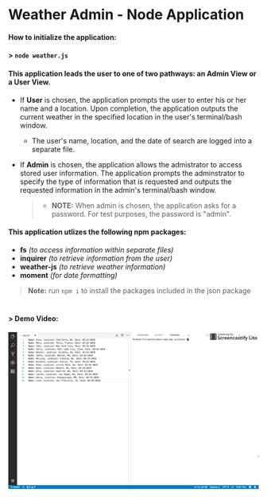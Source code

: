 # Weather Admin - Node Application

#### __How to initialize the application:__
#### > `node weather.js`

#### __This application leads the user to one of two pathways: an Admin View or a User View.__

* If __User__ is chosen, the application prompts the user to enter his or her name and a location. Upon completion, the application outputs the current weather in the specified location in the user's terminal/bash window.
    * The user's name, location, and the date of search are logged into a separate file.

* If __Admin__ is chosen, the application allows the admistrator to access stored user information. The application prompts the adminstrator to specify the type of information that is requested and outputs the requested information in the admin's terminal/bash window. 

    > * __NOTE:__ When admin is chosen, the application asks for a password. For test purposes, the password is "admin".

#### __This application utlizes the following npm packages:__
* __fs__ _(to access information within separate files)_
* __inquirer__ _(to retrieve information from the user)_
* __weather-js__ _(to retrieve weather information)_
* __moment__ _(for date formatting)_

> __Note:__ run `npm i` to install the packages included in the json package

#

#### > __Demo Video:__

[![Weather Admin Demo Video](weatheradmin1.gif)](https://drive.google.com/open?id=1Mp5WGldwA5xOsHOidF1Uw4-ikepaNT94)



